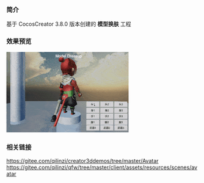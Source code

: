 ### 简介
基于 CocosCreator 3.8.0 版本创建的 **模型换肤** 工程

### 效果预览
![image](../../../gif/202201/2022012088.gif)

### 相关链接
https://gitee.com/qilinzi/creator3ddemos/tree/master/Avatar
https://gitee.com/qilinzi/qfw/tree/master/client/assets/resources/scenes/avatar